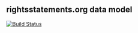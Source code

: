rightsstatements.org data model
---

[![Build Status](https://travis-ci.org/rightsstatements/data-model.svg)](https://travis-ci.org/rightsstatements/data-model)